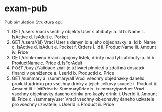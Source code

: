 # exam-pub
Pub simulation
Struktura api: 
1. GET /users 
Vraci vsechny objekty User s atributy: 
a. Id 
b. Name 
c. IsActive 
d. IsAdult 
e. Pocket 
2. GET /users/{id} 
Vraci User s danym id a jeho objednavky: 
a. Id 
b. Name 
c. IsActive 
d. IsAdult 
e. Pocket 
f. Orders 
i. Id 
ii. ProductName 
iii. Amount 
iv. Price 
3. GET /drink-menu 
Vraci napojovy listek, drinky maji tyto atributy: 
a. Id 
b. ProductName 
c. Price 
d. IsForAdult 
4. POST /buy //Validace zdali je uživatel plnoletý a zdali má dostatek financí v peněžence 
a. UserId 
b. ProductId
c. Price 
5. GET /summary 
a. /summary/all 
Vraci vsechny objednavky daneho produktu/drinku pro vsechny drinky a jejich celkovy soucet: 
i. Product 
ii. Amount 
iii. UnitPrice 
iv. SummaryPrice 
b. /summary/product 
Vraci vsechny objednavky daneho drinku pro kazdy drink: 
i. UserId 
ii. Amount 
iii. Price 
c. /summary/user 
Vraci vsechny objednavky daneho uzivatele pro vsechny uzivatele: i. UserId 
ii. Product 
iii. Price

